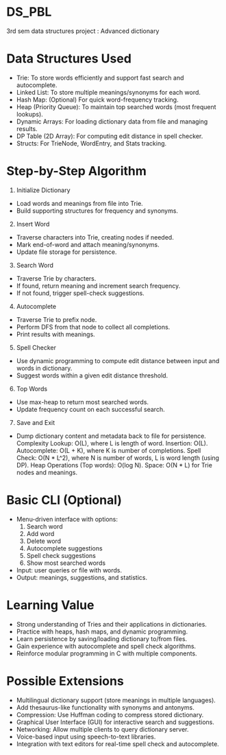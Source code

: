 # DS_PBL
3rd sem data structures project : Advanced dictionary

# Data Structures Used
- Trie: To store words efficiently and support fast search and autocomplete.
- Linked List: To store multiple meanings/synonyms for each word.
- Hash Map: (Optional) For quick word-frequency tracking.
- Heap (Priority Queue): To maintain top searched words (most frequent lookups).
- Dynamic Arrays: For loading dictionary data from file and managing results.
- DP Table (2D Array): For computing edit distance in spell checker.
- Structs: For TrieNode, WordEntry, and Stats tracking.
# Step-by-Step Algorithm
1. Initialize Dictionary
- Load words and meanings from file into Trie.
- Build supporting structures for frequency and synonyms.

2. Insert Word
- Traverse characters into Trie, creating nodes if needed.
- Mark end-of-word and attach meaning/synonyms.
- Update file storage for persistence.

3. Search Word
- Traverse Trie by characters.
- If found, return meaning and increment search frequency.
- If not found, trigger spell-check suggestions.

4. Autocomplete
- Traverse Trie to prefix node.
- Perform DFS from that node to collect all completions.
- Print results with meanings.

5. Spell Checker
- Use dynamic programming to compute edit distance between input and words in dictionary.
- Suggest words within a given edit distance threshold.

6. Top Words
- Use max-heap to return most searched words.
- Update frequency count on each successful search.

7. Save and Exit
- Dump dictionary content and metadata back to file for persistence.
Complexity
Lookup: O(L), where L is length of word.
Insertion: O(L).
Autocomplete: O(L + K), where K is number of completions.
Spell Check: O(N * L^2), where N is number of words, L is word length (using DP).
Heap Operations (Top words): O(log N).
Space: O(N * L) for Trie nodes and meanings.

# Basic CLI (Optional)
- Menu-driven interface with options:
  1. Search word
  2. Add word
  3. Delete word
  4. Autocomplete suggestions
  5. Spell check suggestions
  6. Show most searched words
- Input: user queries or file with words.
- Output: meanings, suggestions, and statistics.
# Learning Value
- Strong understanding of Tries and their applications in dictionaries.
- Practice with heaps, hash maps, and dynamic programming.
- Learn persistence by saving/loading dictionary to/from files.
- Gain experience with autocomplete and spell check algorithms.
- Reinforce modular programming in C with multiple components.
# Possible Extensions
- Multilingual dictionary support (store meanings in multiple languages).
- Add thesaurus-like functionality with synonyms and antonyms.
- Compression: Use Huffman coding to compress stored dictionary.
- Graphical User Interface (GUI) for interactive search and suggestions.
- Networking: Allow multiple clients to query dictionary server.
- Voice-based input using speech-to-text libraries.
- Integration with text editors for real-time spell check and autocomplete.
